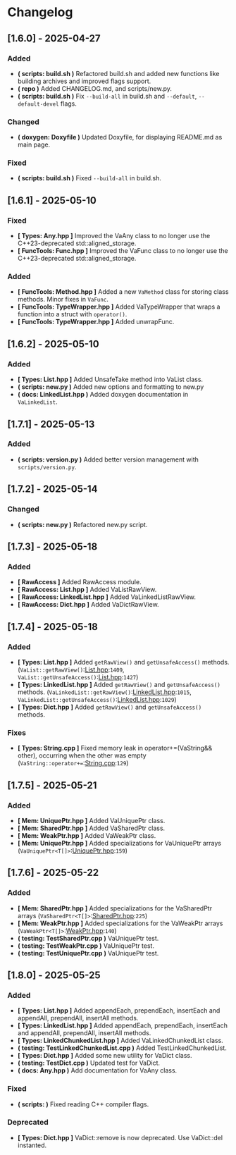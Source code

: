 # Changelog

## [1.6.0] - 2025-04-27
### Added
- **( scripts: build.sh )** Refactored build.sh and added new functions like building archives and improved flags support.
- **( repo )** Added CHANGELOG.md, and scripts/new.py.
- **( scripts: build.sh )** Fix `--build-all` in build.sh and `--default`, `--default-devel` flags.
### Changed
- **( doxygen: Doxyfile )** Updated Doxyfile, for displaying README.md as main page.
### Fixed
- **( scripts: build.sh )** Fixed `--build-all` in build.sh.

## [1.6.1] - 2025-05-10
### Fixed
- **[ Types: Any.hpp ]** Improved the VaAny class to no longer use the C++23-deprecated std::aligned_storage.
- **[ FuncTools: Func.hpp ]** Improved the VaFunc class to no longer use the C++23-deprecated std::aligned_storage.
### Added
- **[ FuncTools: Method.hpp ]** Added a new `VaMethod` class for storing class methods. Minor fixes in `VaFunc`.
- **[ FuncTools: TypeWrapper.hpp ]** Added VaTypeWrapper that wraps a function into a struct with `operator()`.
- **[ FuncTools: TypeWrapper.hpp ]** Added unwrapFunc.

## [1.6.2] - 2025-05-10
### Added
- **[ Types: List.hpp ]** Added UnsafeTake method into VaList class.
- **( scripts: new.py )** Added new options and formatting to new.py
- **( docs: LinkedList.hpp )** Added doxygen documentation in `VaLinkedList`.

## [1.7.1] - 2025-05-13
### Added
- **( scripts: version.py )** Added better version management with `scripts/version.py`.

## [1.7.2] - 2025-05-14
### Changed
- **( scripts: new.py )** Refactored new.py script.

## [1.7.3] - 2025-05-18
### Added
- **[ RawAccess ]** Added RawAccess module.
- **[ RawAccess: List.hpp ]** Added VaListRawView.
- **[ RawAccess: LinkedList.hpp ]** Added VaLinkedListRawView.
- **[ RawAccess: Dict.hpp ]** Added VaDictRawView.

## [1.7.4] - 2025-05-18
### Added
- **[ Types: List.hpp ]** Added `getRawView()` and `getUnsafeAccess()` methods. (`VaList::getRawView()`:[List.hpp](./Include/Types/List.hpp):`1409`, `VaList::getUnsafeAccess()`:[List.hpp](./Include/Types/List.hpp):`1427`)
- **[ Types: LinkedList.hpp ]** Added `getRawView()` and `getUnsafeAccess()` methods. (`VaLinkedList::getRawView()`:[LinkedList.hpp](./Include/Types/LinkedList.hpp):`1015`, `VaLinkedList::getUnsafeAccess()`:[LinkedList.hpp](./Include/Types/LinkedList.hpp):`1029`)
- **[ Types: Dict.hpp ]** Added `getRawView()` and `getUnsafeAccess()` methods.
### Fixes
- **[ Types: String.cpp ]** Fixed memory leak in operator+=(VaString&& other), occurring when the other was empty (`VaString::operator+=`:[String.cpp](./src/Types/String.cpp):`129`)

## [1.7.5] - 2025-05-21
### Added
- **[ Mem: UniquePtr.hpp ]** Added VaUniquePtr class.
- **[ Mem: SharedPtr.hpp ]** Added VaSharedPtr class.
- **[ Mem: WeakPtr.hpp ]** Added VaWeakPtr class.
- **[ Mem: UniquePtr.hpp ]** Added specializations for VaUniquePtr arrays (`VaUniquePtr<T[]>`:[UniquePtr.hpp](./Include/VaLib/Mem/UniquePtr.hpp):`159`)

## [1.7.6] - 2025-05-22
### Added
- **[ Mem: SharedPtr.hpp ]** Added specializations for the VaSharedPtr arrays (`VaSharedPtr<T[]>`:[SharedPtr.hpp](./Include/VaLib/Mem/SharedPtr.hpp):`225`)
- **[ Mem: WeakPtr.hpp ]** Added specializations for the VaWeakPtr arrays (`VaWeakPtr<T[]>`:[WeakPtr.hpp](./Include/VaLib/Mem/WeakPtr.hpp):`140`)
- **( testing: TestSharedPtr.cpp )** VaUniquePtr test.
- **( testing: TestWeakPtr.cpp )** VaUniquePtr test.
- **( testing: TestUniquePtr.cpp )** VaUniquePtr test.

## [1.8.0] - 2025-05-25
### Added
- **[ Types: List.hpp ]** Added appendEach, prependEach, insertEach and appendAll, prependAll, insertAll methods.
- **[ Types: LinkedList.hpp ]** Added appendEach, prependEach, insertEach and appendAll, prependAll, insertAll methods.
- **[ Types: LinkedChunkedList.hpp ]** Added VaLinkedChunkedList class.
- **( testing: TestLinkedChunkedList.cpp )** Added TestLinkedChunkedList.
- **[ Types: Dict.hpp ]** Added some new utility for VaDict class.
- **( testing: TestDict.cpp )** Updated test for VaDict.
- **( docs: Any.hpp )** Add documentation for VaAny class.
### Fixed
- **( scripts: )** Fixed reading C++ compiler flags.
### Deprecated
- **[ Types: Dict.hpp ]** VaDict::remove is now deprecated. Use VaDict::del instanted.
